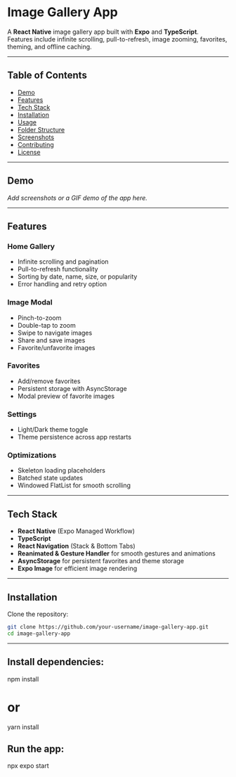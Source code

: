 # Image Gallery App

A **React Native** image gallery app built with **Expo** and **TypeScript**.  
Features include infinite scrolling, pull-to-refresh, image zooming, favorites, theming, and offline caching.

---

## Table of Contents

- [Demo](#demo)
- [Features](#features)
- [Tech Stack](#tech-stack)
- [Installation](#installation)
- [Usage](#usage)
- [Folder Structure](#folder-structure)
- [Screenshots](#screenshots)
- [Contributing](#contributing)
- [License](#license)

---

## Demo

_Add screenshots or a GIF demo of the app here._

---

## Features

### Home Gallery

- Infinite scrolling and pagination
- Pull-to-refresh functionality
- Sorting by date, name, size, or popularity
- Error handling and retry option

### Image Modal

- Pinch-to-zoom
- Double-tap to zoom
- Swipe to navigate images
- Share and save images
- Favorite/unfavorite images

### Favorites

- Add/remove favorites
- Persistent storage with AsyncStorage
- Modal preview of favorite images

### Settings

- Light/Dark theme toggle
- Theme persistence across app restarts

### Optimizations

- Skeleton loading placeholders
- Batched state updates
- Windowed FlatList for smooth scrolling

---

## Tech Stack

- **React Native** (Expo Managed Workflow)
- **TypeScript**
- **React Navigation** (Stack & Bottom Tabs)
- **Reanimated & Gesture Handler** for smooth gestures and animations
- **AsyncStorage** for persistent favorites and theme storage
- **Expo Image** for efficient image rendering

---

## Installation

Clone the repository:

```bash
git clone https://github.com/your-username/image-gallery-app.git
cd image-gallery-app
```

---

## Install dependencies:

npm install

# or

yarn install

## Run the app:

npx expo start
